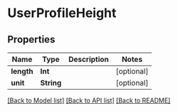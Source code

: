 # UserProfileHeight

## Properties
Name | Type | Description | Notes
------------ | ------------- | ------------- | -------------
**length** | **Int** |  | [optional] 
**unit** | **String** |  | [optional] 

[[Back to Model list]](../README.md#documentation-for-models) [[Back to API list]](../README.md#documentation-for-api-endpoints) [[Back to README]](../README.md)


